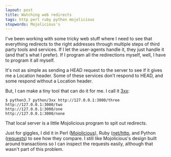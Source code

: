 ```yaml
---
layout: post
title: Watching web redirects
tags: http perl ruby python mojolicious
stopwords: Mojolicious's
---
```


I've been working with some tricky web stuff where I need to see that everything redirects to the right addresses through multiple steps of third party tools and services. If I let the user-agents handle it, they just handle it (and that's what I prefer). If I program all the redirections myself, well, I have to program it all myself.

It's not as simple as sending a HEAD request to the server to see if it gives me a Location header. Some of these services don't respond to HEAD, and some respond without a Location header.

But, I can make a tiny tool that can do it for me. I call it [3xx](https://github.com/briandfoy/3xx):

	$ python3.7 python/3xx http://127.0.0.1:3000/three
	http://127.0.0.1:3000/two
	http://127.0.0.1:3000/one
	http://127.0.0.1:3000/none

That local server is a little Mojolicious program to spit out redirects.

Just for giggles, I did it in Perl ([Mojolicious](https://mojolicious.org)), Ruby ([net/http](https://ruby-doc.org/stdlib-2.7.0/libdoc/net/http/rdoc/Net/HTTP.html), and Python ([requests](https://2.python-requests.org)) to see how they compare. I still like Mojolicious's design built around transactions so I can inspect the requests easily, although that wasn't part of this problem.

